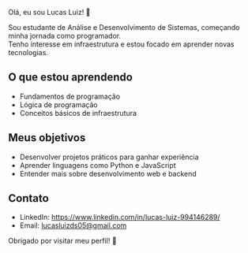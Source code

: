 Olá, eu sou Lucas Luiz! 👋

Sou estudante de Análise e Desenvolvimento de Sistemas, começando minha jornada como programador.  
Tenho interesse em infraestrutura e estou focado em aprender novas tecnologias.

## O que estou aprendendo

- Fundamentos de programação  
- Lógica de programação  
- Conceitos básicos de infraestrutura  

## Meus objetivos

- Desenvolver projetos práticos para ganhar experiência  
- Aprender linguagens como Python e JavaScript  
- Entender mais sobre desenvolvimento web e backend  

## Contato

- LinkedIn: https://www.linkedin.com/in/lucas-luiz-994146289/
- Email: lucasluizds05@gmail.com

Obrigado por visitar meu perfil! 🚀
